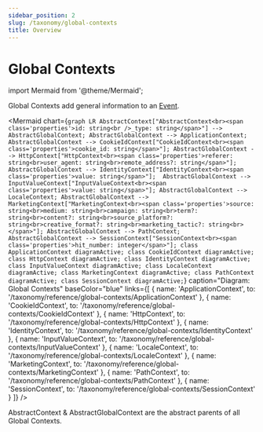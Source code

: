 ```yaml
---
sidebar_position: 2
slug: /taxonomy/global-contexts
title: Overview
---
```


# Global Contexts

import Mermaid from '@theme/Mermaid';

Global Contexts add general information to an [Event](/taxonomy/reference/events/overview.md). 

<Mermaid chart={`
	graph LR
        AbstractContext["AbstractContext<br><span class='properties'>id: string<br />_type: string</span>"] --> AbstractGlobalContext;
        AbstractGlobalContext --> ApplicationContext;
        AbstractGlobalContext --> CookieIdContext["CookieIdContext<br><span class='properties'>cookie_id: string</span>"];
        AbstractGlobalContext --> HttpContext["HttpContext<br><span class='properties'>referer: string<br>user_agent: string<br>remote_address?: string</span>"];
        AbstractGlobalContext --> IdentityContext["IdentityContext<br><span class='properties'>value: string</span>"]; 
        AbstractGlobalContext --> InputValueContext["InputValueContext<br><span class='properties'>value: string</span>"];
        AbstractGlobalContext --> LocaleContext;
        AbstractGlobalContext --> MarketingContext["MarketingContext<br><span class='properties'>source: string<br>medium: string<br>campaign: string<br>term?: string<br>content?: string<br>source_platform?: string<br>creative_format?: string<br>marketing_tactic?: string<br></span>"];
        AbstractGlobalContext --> PathContext;
        AbstractGlobalContext --> SessionContext["SessionContext<br><span class='properties'>hit_number: integer</span>"];
    class ApplicationContext diagramActive;
    class CookieIdContext diagramActive;
    class HttpContext diagramActive;
    class IdentityContext diagramActive;
    class InputValueContext diagramActive;
    class LocaleContext diagramActive;
    class MarketingContext diagramActive;
    class PathContext diagramActive;
    class SessionContext diagramActive;
`} 
  caption="Diagram: Global Contexts" 
  baseColor="blue" 
  links={[
    { name: 'ApplicationContext', to: '/taxonomy/reference/global-contexts/ApplicationContext' },
    { name: 'CookieIdContext', to: '/taxonomy/reference/global-contexts/CookieIdContext' },
    { name: 'HttpContext', to: '/taxonomy/reference/global-contexts/HttpContext' },
    { name: 'IdentityContext', to: '/taxonomy/reference/global-contexts/IdentityContext' },
    { name: 'InputValueContext', to: '/taxonomy/reference/global-contexts/InputValueContext' },
    { name: 'LocaleContext', to: '/taxonomy/reference/global-contexts/LocaleContext' },
    { name: 'MarketingContext', to: '/taxonomy/reference/global-contexts/MarketingContext' },
    { name: 'PathContext', to: '/taxonomy/reference/global-contexts/PathContext' },
    { name: 'SessionContext', to: '/taxonomy/reference/global-contexts/SessionContext' }
  ]}
/>

AbstractContext & AbstractGlobalContext are the abstract parents of all Global Contexts. 